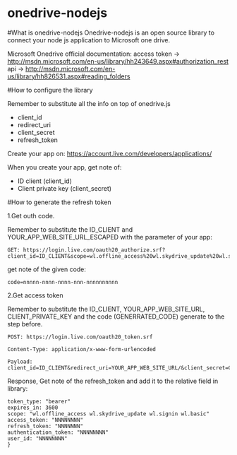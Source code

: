 # onedrive-nodejs

#What is onedrive-nodejs
Onedrive-nodejs is an open source library to connect your node js application to Microsoft one drive.

Microsoft Onedrive official documentation:
access token   -> http://msdn.microsoft.com/en-us/library/hh243649.aspx#authorization_rest
api -> http://msdn.microsoft.com/en-us/library/hh826531.aspx#reading_folders

#How to configure the library

Remember to substitute all the info on top of onedrive.js 

- client_id
- redirect_uri
- client_secret
- refresh_token

Create your app on:
https://account.live.com/developers/applications/

When you create your app, get note of:
- ID client (client_id)
- Client private key (client_secret)

#How to generate the refresh token

1.Get outh code.

Remember to substitute the ID_CLIENT and YOUR_APP_WEB_SITE_URL_ESCAPED with the parameter of your app:

```
GET: https://login.live.com/oauth20_authorize.srf?client_id=ID_CLIENT&scope=wl.offline_access%20wl.skydrive_update%20wl.signin%20wl.basic&response_type=code&redirect_uri=YOUR_APP_WEB_SITE_URL_ESCAPED
```

get note of the given code:

```
code=nnnnn-nnnn-nnnn-nnn-nnnnnnnnnn
```

2.Get access token 

Remember to substitute the ID_CLIENT, YOUR_APP_WEB_SITE_URL, CLIENT_PRIVATE_KEY and the code (GENERRATED_CODE) generate to the step before.

```
POST: https://login.live.com/oauth20_token.srf

Content-Type: application/x-www-form-urlencoded 

Payload: client_id=ID_CLIENT&redirect_uri=YOUR_APP_WEB_SITE_URL/&client_secret=CLIENT_PRIVATE_KEY&code=GENERRATED_CODE&grant_type=authorization_code
```

Response, Get note of the refresh_token and add it to the relative field in library: 

```
token_type: "bearer"
expires_in: 3600
scope: "wl.offline_access wl.skydrive_update wl.signin wl.basic"
access_token: "NNNNNNNN"
refresh_token: "NNNNNNN"
authentication_token: "NNNNNNNN"
user_id: "NNNNNNNN"
}
```

